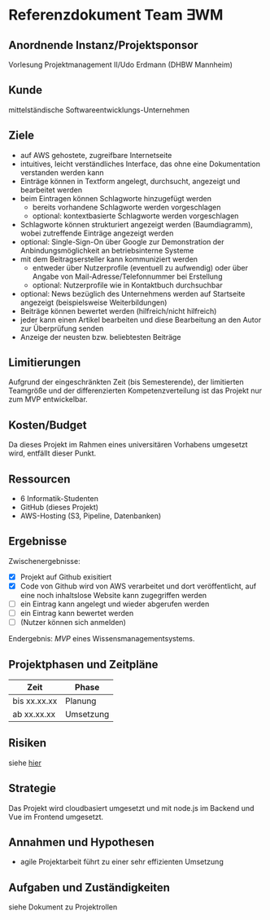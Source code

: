 # Referenzdokument Team ∃WM
## Anordnende Instanz/Projektsponsor
Vorlesung Projektmanagement II/Udo Erdmann (DHBW Mannheim)
## Kunde
mittelständische Softwareentwicklungs-Unternehmen
## Ziele
- auf AWS gehostete, zugreifbare Internetseite
- intuitives, leicht verständliches Interface, das ohne eine Dokumentation verstanden werden kann
- Einträge können in Textform angelegt, durchsucht, angezeigt und bearbeitet werden
- beim Eintragen können Schlagworte hinzugefügt werden
  - bereits vorhandene Schlagworte werden vorgeschlagen
  - optional: kontextbasierte Schlagworte werden vorgeschlagen
- Schlagworte können strukturiert angezeigt werden (Baumdiagramm), wobei zutreffende Einträge angezeigt werden
- optional: Single-Sign-On über Google zur Demonstration der Anbindungsmöglichkeit an betriebsinterne Systeme
- mit dem Beitragsersteller kann kommuniziert werden
  - entweder über Nutzerprofile (eventuell zu aufwendig) oder über Angabe von Mail-Adresse/Telefonnummer bei Erstellung
  - optional: Nutzerprofile wie in Kontaktbuch durchsuchbar
- optional: News bezüglich des Unternehmens werden auf Startseite angezeigt (beispielsweise Weiterbildungen)
- Beiträge können bewertet werden (hilfreich/nicht hilfreich)
- jeder kann einen Artikel bearbeiten und diese Bearbeitung an den Autor zur Überprüfung senden
- Anzeige der neusten bzw. beliebtesten Beiträge
## Limitierungen
Aufgrund der eingeschränkten Zeit (bis Semesterende), der limitierten Teamgröße und der differenzierten Kompetenzverteilung ist das Projekt nur zum MVP entwickelbar.
## Kosten/Budget
Da dieses Projekt im Rahmen eines universitären Vorhabens umgesetzt wird, entfällt dieser Punkt.
## Ressourcen
- 6 Informatik-Studenten
- GitHub (dieses Projekt)
- AWS-Hosting (S3, Pipeline, Datenbanken)
## Ergebnisse
Zwischenergebnisse:
- [x] Projekt auf Github exisitiert
- [x] Code von Github wird von AWS verarbeitet und dort veröffentlicht, auf eine noch inhaltslose Website kann zugegriffen werden
- [ ] ein Eintrag kann angelegt und wieder abgerufen werden
- [ ] ein Eintrag kann bewertet werden
- [ ] (Nutzer können sich anmelden)

Endergebnis: _MVP_ eines Wissensmanagementsystems.
## Projektphasen und Zeitpläne
Zeit | Phase
-|-
bis xx.xx.xx | Planung
ab xx.xx.xx | Umsetzung
## Risiken
siehe [hier](https://github.com/timgrohmann/exWM/blob/master/dokumentation/risikoanalyse.md)
## Strategie
Das Projekt wird cloudbasiert umgesetzt und mit node.js im Backend und Vue im Frontend umgesetzt.
## Annahmen und Hypothesen
- agile Projektarbeit führt zu einer sehr effizienten Umsetzung
## Aufgaben und Zuständigkeiten
siehe Dokument zu Projektrollen